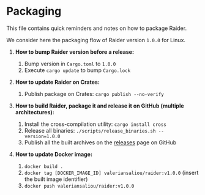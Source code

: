 Packaging
=========

This file contains quick reminders and notes on how to package Raider.

We consider here the packaging flow of Raider version `1.0.0` for Linux.

1. **How to bump Raider version before a release:**
    1. Bump version in `Cargo.toml` to `1.0.0`
    2. Execute `cargo update` to bump `Cargo.lock`

2. **How to update Raider on Crates:**
    1. Publish package on Crates: `cargo publish --no-verify`

3. **How to build Raider, package it and release it on GitHub (multiple architectures):**
    1. Install the cross-compilation utility: `cargo install cross`
    2. Release all binaries: `./scripts/release_binaries.sh --version=1.0.0`
    3. Publish all the built archives on the [releases](https://github.com/valeriansaliou/raider/releases) page on GitHub

4. **How to update Docker image:**
    1. `docker build .`
    2. `docker tag [DOCKER_IMAGE_ID] valeriansaliou/raider:v1.0.0` (insert the built image identifier)
    3. `docker push valeriansaliou/raider:v1.0.0`
